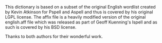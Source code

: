 This dictionary is based on a subset of the original English wordlist created by Kevin Atkinson for Pspell and  Aspell and thus is covered by his original LGPL license.  The affix file is a heavily modified version of the original english.aff file which was released as part of Geoff Kuenning's Ispell and as such is covered by his BSD license.

Thanks to both authors for their wonderful work.
